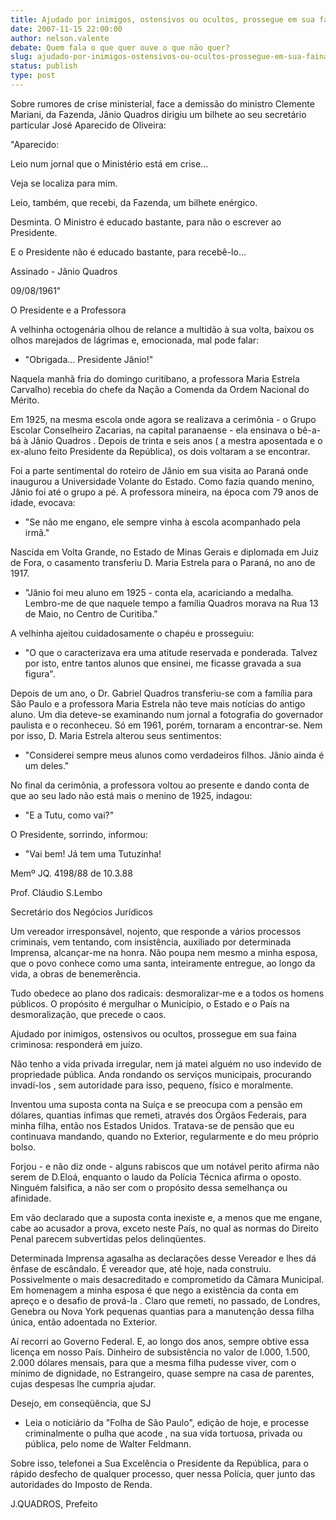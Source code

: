 ```yaml
---
title: Ajudado por inimigos, ostensivos ou ocultos, prossegue em sua faina criminosa: responderá em juízo.
date: 2007-11-15 22:00:00
author: nelson.valente
debate: Quem fala o que quer ouve o que não quer?
slug: ajudado-por-inimigos-ostensivos-ou-ocultos-prossegue-em-sua-faina-criminosa-respondera-em-juizo
status: publish 
type: post
---
```


Sobre rumores de crise ministerial, face a demissão do ministro Clemente Mariani, da Fazenda, Jânio Quadros dirigiu um bilhete ao seu secretário particular José Aparecido de Oliveira:  

 "Aparecido:  

 Leio num jornal que o Ministério está em crise...  

 Veja se localiza para mim.  

 Leio, também, que recebi, da Fazenda, um bilhete enérgico.  

Desminta. O Ministro é educado bastante, para não o escrever ao Presidente.  

 E o Presidente não é educado bastante, para recebê-lo...  

 Assinado - Jânio Quadros  

 09/08/1961"  

  

  

  

  

O Presidente e a Professora  

  

A velhinha octogenária olhou de relance a multidão à sua volta, baixou os olhos marejados de lágrimas e, emocionada, mal pode falar:  

- "Obrigada... Presidente Jânio!"  

Naquela manhã fria do domingo curitibano, a professora Maria Estrela Carvalho) recebia do chefe da Nação a Comenda da Ordem Nacional do Mérito.  

Em 1925, na mesma escola onde agora se realizava a cerimônia - o Grupo Escolar Conselheiro Zacarias, na capital paranaense - ela ensinava o bê-a-bá à Jânio Quadros . Depois de trinta e seis anos ( a mestra aposentada e o ex-aluno feito Presidente da República), os dois voltaram a se encontrar.  

Foi a parte sentimental do roteiro de Jânio em sua visita ao Paraná onde inaugurou a Universidade Volante do Estado. Como fazia quando menino, Jânio foi até o grupo a pé. A professora mineira, na época com 79 anos de idade, evocava:  

- "Se não me engano, ele sempre vinha à escola acompanhado pela irmã."  

Nascida em Volta Grande, no Estado de Minas Gerais e diplomada em Juiz de Fora, o casamento transferiu D. Maria Estrela para o Paraná, no ano de 1917.  

- "Jânio foi meu aluno em 1925 - conta ela, acariciando a medalha. Lembro-me de que naquele tempo a família Quadros morava na Rua 13 de Maio, no Centro de Curitiba."   

A velhinha ajeitou cuidadosamente o chapéu e prosseguiu:  

- "O que o caracterizava era uma atitude reservada e ponderada. Talvez por isto, entre tantos alunos que ensinei, me ficasse gravada a sua figura".  

Depois de um ano, o Dr. Gabriel Quadros transferiu-se com a família para São Paulo e a professora Maria Estrela não teve mais notícias do antigo aluno. Um dia deteve-se examinando num jornal a fotografia do governador paulista e o reconheceu. Só em 1961, porém, tornaram a encontrar-se. Nem por isso, D. Maria Estrela alterou seus sentimentos:  

- "Considerei sempre meus alunos como verdadeiros filhos. Jânio ainda é um deles."  

No final da cerimônia, a professora voltou ao presente e dando conta de que ao seu lado não está mais o menino de 1925, indagou:  

- "E a Tutu, como vai?"  

O Presidente, sorrindo, informou:  

- "Vai bem! Já tem uma Tutuzinha!  

  

  

  

  

Memº JQ. 4198/88 de 10.3.88  

Prof. Cláudio S.Lembo  

Secretário dos Negócios Jurídicos  

  

  

Um vereador irresponsável, nojento, que responde a vários processos criminais, vem tentando, com insistência, auxiliado por determinada Imprensa, alcançar-me na honra. Não poupa nem mesmo a minha esposa, que o povo conhece como uma santa, inteiramente entregue, ao longo da vida, a obras de benemerência.   

Tudo obedece ao plano dos radicais: desmoralizar-me e a todos os homens públicos. O propósito é mergulhar o Município, o Estado e o País na desmoralização, que precede o caos.  

Ajudado por inimigos, ostensivos ou ocultos, prossegue em sua faina criminosa: responderá em juízo.  

Não tenho a vida privada irregular, nem já matei alguém no uso indevido de propriedade pública. Anda rondando os serviços municipais, procurando invadí-los , sem autoridade para isso, pequeno, físico e moralmente.  

Inventou uma suposta conta na Suíça e se preocupa com a pensão em dólares, quantias ínfimas que remeti, através dos Órgãos Federais, para minha filha, então nos Estados Unidos. Tratava-se de pensão que eu continuava mandando, quando no Exterior, regularmente e do meu próprio bolso.  

Forjou - e não diz onde - alguns rabiscos que um notável perito afirma não serem de D.Eloá, enquanto o laudo da Polícia Técnica afirma o oposto. Ninguém falsifica, a não ser com o propósito dessa semelhança ou afinidade.  

Em vão declarado que a suposta conta inexiste e, a menos que me engane, cabe ao acusador a prova, exceto neste País, no qual as normas do Direito Penal parecem subvertidas pelos delinqüentes.  

Determinada Imprensa agasalha as declarações desse Vereador e lhes dá ênfase de escândalo. É vereador que, até hoje, nada construiu. Possivelmente o mais desacreditado e comprometido da Câmara Municipal. Em homenagem a minha esposa é que nego a existência da conta em apreço e o desafio de prová-la . Claro que remeti, no passado, de Londres, Genebra ou Nova York pequenas quantias para a manutenção dessa filha única, então adoentada no Exterior.  

Aí recorri ao Governo Federal. E, ao longo dos anos, sempre obtive essa licença em nosso País. Dinheiro de subsistência no valor de l.000, 1.500, 2.000 dólares mensais, para que a mesma filha pudesse viver, com o mínimo de dignidade, no Estrangeiro, quase sempre na casa de parentes, cujas despesas lhe cumpria ajudar.  

Desejo, em conseqüência, que SJ  

- Leia o noticiário da "Folha de São Paulo", edição de hoje, e processe criminalmente o pulha que acode , na sua vida tortuosa, privada ou pública, pelo nome de Walter Feldmann.  

Sobre isso, telefonei a Sua Excelência o Presidente da República, para o rápido desfecho de qualquer processo, quer nessa Polícia, quer junto das autoridades do Imposto de Renda.  

J.QUADROS, Prefeito  

  

